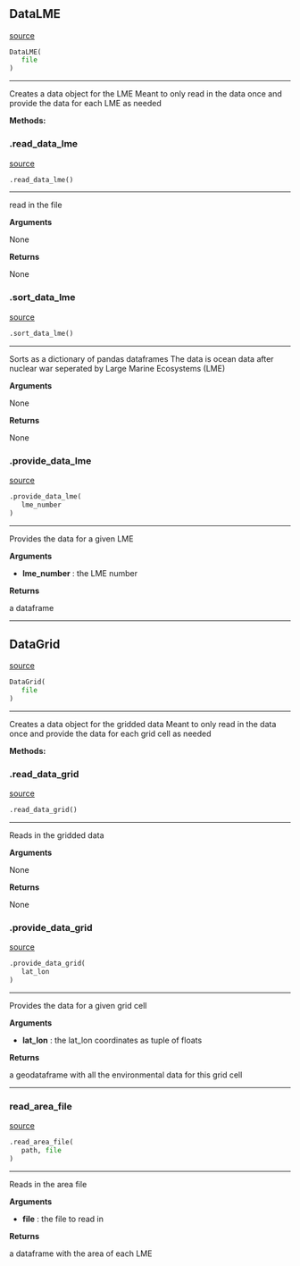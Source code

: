 #


## DataLME
[source](https://github.com/allfed/Seaweed-Growth-Model/blob/master/src/processing/read_files.py/#L10)
```python 
DataLME(
   file
)
```


---
Creates a data object for the LME
Meant to only read in the data once
and provide the data for each LME as needed


**Methods:**


### .read_data_lme
[source](https://github.com/allfed/Seaweed-Growth-Model/blob/master/src/processing/read_files.py/#L26)
```python
.read_data_lme()
```

---
read in the file

**Arguments**

None

**Returns**

None

### .sort_data_lme
[source](https://github.com/allfed/Seaweed-Growth-Model/blob/master/src/processing/read_files.py/#L36)
```python
.sort_data_lme()
```

---
Sorts as a dictionary of pandas dataframes
The data is ocean data after nuclear war seperated by
Large Marine Ecosystems (LME)

**Arguments**

None

**Returns**

None

### .provide_data_lme
[source](https://github.com/allfed/Seaweed-Growth-Model/blob/master/src/processing/read_files.py/#L69)
```python
.provide_data_lme(
   lme_number
)
```

---
Provides the data for a given LME

**Arguments**

* **lme_number**  : the LME number


**Returns**

a dataframe

----


## DataGrid
[source](https://github.com/allfed/Seaweed-Growth-Model/blob/master/src/processing/read_files.py/#L80)
```python 
DataGrid(
   file
)
```


---
Creates a data object for the gridded data
Meant to only read in the data once
and provide the data for each grid cell as needed


**Methods:**


### .read_data_grid
[source](https://github.com/allfed/Seaweed-Growth-Model/blob/master/src/processing/read_files.py/#L96)
```python
.read_data_grid()
```

---
Reads in the gridded data

**Arguments**

None

**Returns**

None

### .provide_data_grid
[source](https://github.com/allfed/Seaweed-Growth-Model/blob/master/src/processing/read_files.py/#L107)
```python
.provide_data_grid(
   lat_lon
)
```

---
Provides the data for a given grid cell

**Arguments**

* **lat_lon**  : the lat_lon coordinates as tuple of floats


**Returns**

a geodataframe with all the environmental data
for this grid cell

----


### read_area_file
[source](https://github.com/allfed/Seaweed-Growth-Model/blob/master/src/processing/read_files.py/#L119)
```python
.read_area_file(
   path, file
)
```

---
Reads in the area file

**Arguments**

* **file**  : the file to read in


**Returns**

a dataframe with the area of each LME

